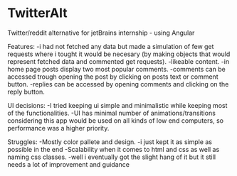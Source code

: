 # TwitterAlt
Twitter/reddit alternative for jetBrains internship - using Angular

Features:
  -i had not fetched any data but made a simulation of few get requests where i tought it would be necesary (by making objects that would represent fetched data and commented get requests).
  -likeable content.
  -in home page posts display two most popular comments.
  -comments can be accessed trough opening the post by clicking on posts text or comment button.
  -replies can be accessed by opening comments and clicking on the reply button.

UI decisions:
  -I tried keeping ui simple and minimalistic while keeping most of the functionalities.
  -UI has minimal number of animations/transitions considering this app would be used on all kinds of low end computers, so performance was a higher priority.

Struggles:
  -Mostly color pallete and design. -i just kept it as simple as possible in the end
  -Scalability when it comes to html and css as well as naming css classes. -well i eventually got the slight hang of it but it still needs a lot of improvement and guidance
  
